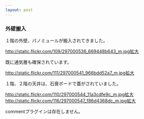 ```yaml
---
layout: post
---
```

<h3>外壁搬入</h3>
<p>１階の外壁、パノミュールが搬入されてきました。</p>
<p><a href="http://static.flickr.com/109/297000536_669448b643_m.jpg">http://static.flickr.com/109/297000536_669448b643_m.jpg</a><a href="http://flickr.com/photos/yoshimov/297000536/">拡大</a></p>
<p>既に通気層も確保されています。</p>
<p><a href="http://static.flickr.com/111/297000541_966bdd52a7_m.jpg">http://static.flickr.com/111/297000541_966bdd52a7_m.jpg</a><a href="http://flickr.com/photos/yoshimov/297000541/">拡大</a></p>
<p>１階、２階の天井は、石膏ボードで蓋がされていました。</p>
<p><a href="http://static.flickr.com/110/297000544_11a3cdfe9c_m.jpg">http://static.flickr.com/110/297000544_11a3cdfe9c_m.jpg</a><a href="http://flickr.com/photos/yoshimov/297000544/">拡大</a><a href="http://static.flickr.com/116/297000547_f86d4368dc_m.jpg">http://static.flickr.com/116/297000547_f86d4368dc_m.jpg</a><a href="http://flickr.com/photos/yoshimov/297000547/">拡大</a></p>
<p><span class="error">commentプラグインは存在しません。</span> </p>
